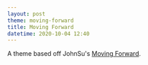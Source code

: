 ```yaml
---
layout: post
theme: moving-forward
title: Moving Forward
datetime: 2020-10-04 12:40
---
```


A theme based off JohnSu's [Moving Forward](https://www.deviantart.com/johnsu/art/Moving-Forward-283902578).
